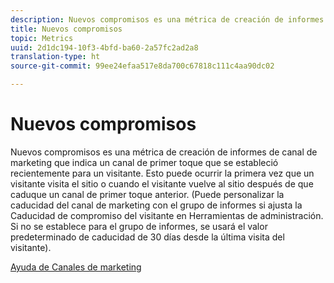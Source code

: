 ```yaml
---
description: Nuevos compromisos es una métrica de creación de informes de canal de marketing que indica un canal de primer toque que se estableció recientemente para un visitante. Esto puede ocurrir la primera vez que un visitante visita el sitio o cuando el visitante vuelve al sitio después de que caduque un canal de primer toque anterior. (Puede personalizar la caducidad del canal de marketing con el grupo de informes si ajusta la Caducidad de compromiso del visitante en Herramientas de administración. Si no se establece para el grupo de informes, se usará el valor predeterminado de caducidad de 30 días desde la última visita del visitante).
title: Nuevos compromisos
topic: Metrics
uuid: 2d1dc194-10f3-4bfd-ba60-2a57fc2ad2a8
translation-type: ht
source-git-commit: 99ee24efaa517e8da700c67818c111c4aa90dc02

---
```



# Nuevos compromisos

Nuevos compromisos es una métrica de creación de informes de canal de marketing que indica un canal de primer toque que se estableció recientemente para un visitante. Esto puede ocurrir la primera vez que un visitante visita el sitio o cuando el visitante vuelve al sitio después de que caduque un canal de primer toque anterior. (Puede personalizar la caducidad del canal de marketing con el grupo de informes si ajusta la Caducidad de compromiso del visitante en Herramientas de administración. Si no se establece para el grupo de informes, se usará el valor predeterminado de caducidad de 30 días desde la última visita del visitante).

[Ayuda de Canales de marketing](https://marketing.adobe.com/resources/help/es_ES/mchannel/)
